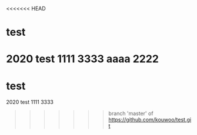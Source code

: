 <<<<<<< HEAD
# test
2020
test
1111
3333
aaaa
2222
=======
# test
2020
test
1111
3333
>>>>>>> branch 'master' of https://github.com/kouwoo/test.git
